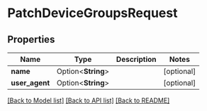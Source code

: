# PatchDeviceGroupsRequest

## Properties

Name | Type | Description | Notes
------------ | ------------- | ------------- | -------------
**name** | Option<**String**> |  | [optional]
**user_agent** | Option<**String**> |  | [optional]

[[Back to Model list]](../README.md#documentation-for-models) [[Back to API list]](../README.md#documentation-for-api-endpoints) [[Back to README]](../README.md)


